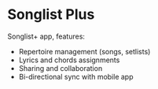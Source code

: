 # Songlist Plus

Songlist+ app, features:

* Repertoire management (songs, setlists)
* Lyrics and chords assignments
* Sharing and collaboration
* Bi-directional sync with mobile app 
